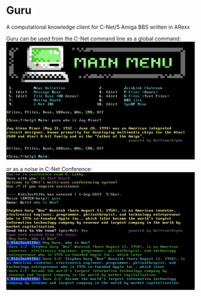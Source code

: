 # Guru

A computational knowledge client for C-Net/5 Amiga BBS written in ARexx


Guru can be used from the C-Net command line as a global command:
![guruJayMiner](https://github.com/mkillewald/Guru/blob/master/screenshots/guruJayMiner.png)

or as a noise in C-Net Conference:
![guruConfWoz](https://github.com/mkillewald/Guru/blob/master/screenshots/guruConfWoz.png)
